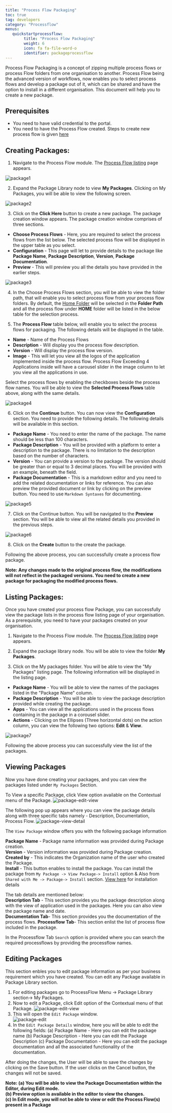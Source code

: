 ```yaml
---
title: "Process Flow Packaging"
toc: true
tag: developers
category: "Processflow"
menus: 
   quickstartprocessflow:
        title: "Process Flow Packaging"
        weight: 6
        icon: fa fa-file-word-o
        identifier: packageprocessflow
---
```


Process Flow Packaging is a concept of zipping multiple process flows or process Flow folders from one organisation to another. 
Process Flow being the advanced version of workflows, now enables you to select process flows and develop a package out of it, which can be shared and have the option to install
in a different organisation. This document will help you to create a new package.

## Prerequisites

- You need to have valid credential to the portal.
- You need to have the Process Flow created. Steps to create new process flow is given [here](/processflow/creating-processflow/)

## Creating Packages:

1) Navigate to the Process Flow module. The [Process Flow listing](/processflow/processflow-listing-page/) page appears.

![package1](\staticfiles\processflow\media\package1.PNG)

2) Expand the Package Library node to view **My Packages**. Clicking on My Packages, you will be able to view the following screen. 

![package2](\staticfiles\processflow\media\package2.PNG)

3) Click on the **Click Here** button to create a new package. The package creation window appears. The package creation window comprises of three sections.

- **Choose Process Flows** - Here, you are required to select the process flows from the list below. The selected process flow will be displayed in the upper table as you select.
- **Configuration** - This page will let to provide details to the package like **Package Name**, **Package Description**, **Version**, **Package Documentation**.
- **Preview** - This will preview you all the details you have provided in the earlier steps.

![package3](\staticfiles\processflow\media\package3.PNG)

4) In the Choose Process Flows section, you will be able to view the folder path, that will enable you to select process flow from your process flow folders.
By default, the [Home Folder](/processflow/processflow-listing-page/#usability-for-the-home-folder) will be selected in the **Folder Path** and all the process flow under **HOME** folder will be listed in the below table for the selection process.

5) The **Process Flow** table below, will enable you to select the process flows for packaging. The following details will be displayed in the table.

- **Name** - Name of the Process Flows
- **Description** - Will display you the process flow description.
- **Version** - Will display the process flow version.
- **Image** -  This will let you view all the logos of the application implemented inside the process flow. Process Flow Exceeding 4 Applications inside will have a carousel slider in the image column to let you view all the applications in use.

Select the process flows by enabling the checkboxes beside the process flow names. You will be able to view the **Selected Process Flows** table above, along with the same details. 

![package4](\staticfiles\processflow\media\package4.PNG)

6) Click on the **Continue** button. You can now view the **Configuration** section. You need to provide the following details. The following details will be available in this section.

- **Package Name** - You need to enter the name of the package. The name should be less than 100 characters.
- **Package Description** - You will be provided with a platform to enter a description to the package. There is no limitation to the description based on the number of characters.
- **Version** - You can provide a version to the package. The version should be greater than or equal to 3 decimal places. You will be provided with an example, beneath the field.
- **Package Documentation** - This is a markdown editor and you need to add the related documentation or links for reference. You can also preview the provided document or link by clicking on the preview button. You need to use `Markdown Syntaxes` for documenting.

![package5](\staticfiles\processflow\media\package5.PNG)

7) Click on the Continue button. You will be navigated to the **Preview** section. You will be able to view all the related details you provided in the previous steps.

![package6](\staticfiles\processflow\media\package6.PNG)

8) Click on the **Create** button to the create the package.

Following the above process, you can successfully create a process flow package.

**Note: Any changes made to the original process flow, the modifications will not reflect in the packaged versions. You need to create a new package for packaging the modified process flows.**

## Listing Packages:

Once you have created your process flow Package, you can successfully view the package lists in the process flow listing page of your organisation. As a prerequisite, you need to have your packages created on your organisation.

1) Navigate to the Process Flow module. The [Process Flow listing](/processflow/processflow-listing-page/) page appears.

2) Expand the package library node. You will be able to view the folder **My Packages**. 

3) Click on the My packages folder. You will be able to view the "My Packages" listing page. The following information will be displayed in the listing page.

- **Package Name** - You will be able to view the names of the packages listed in the "Package Name" column.
- **Package Description** - You will be able to view the package description provided while creating the package.
- **Apps** - You can view all the applications used in the process flows containing in the package in a corousel slider.
- **Actions** - Clicking on the Ellipses (Three horizontal dots) on the action column, you can view the following two options: **Edit** & **View**.

![package7](\staticfiles\processflow\media\package7.PNG)

Following the above process you can successfully view the list of the packages.

## Viewing Packages
Now you have done creating your packages, and you can view the packages listed under `My Packages` Section.

To View a specific Package,  click View option available on the Contextual menu of the Package.
![package-edit-view](\staticfiles\processflow\media\package-edit-view.png)

The following pop up appears where you can view the package details along with 
three specific tabs namely - Description, Documentation, Process Flow.
![package-view-detail](\staticfiles\processflow\media\package-view-detail.png)

The `View Package` window offers you with the following package information  

**Package Name** - Package name information was provided during Package creation.   
**Version** -  Version information was provided during Package creation.  
**Created by** - This indicates the Organization name of the user who created the Package.   
**Install** - This button enables to install the package. You can install the package from `My Package -> View Package-> Install` option & Also 
from `Shared with Me -> Package-> Install` section. [View here](/processflow/processflow-package-installation/) 
for installation details

The tab details are mentioned below:  
**Description Tab** - This section provides you the package description along with the view of application
used in the packages. Here you can also view the package name and date.  
**Documentation Tab**- This section provides you the documentation of the process flows.
**Processflow Tab**- This section enlist the list of process flow included in the package.

In the Processflow Tab  `Search` option is provided where you can search the required 
processflows by providing the processflow names.  

## Editing Packages

This section enbles you to edit package information as per your business requirement which you have 
created. You can edit any Package available in Package Library section.

1. For editing packages go to ProcessFlow Menu -> Package Library section-> My Packages.
2. Now to edit a  Package, click Edit option of the Contextual menu of that Package.
![package-edit-view](\staticfiles\processflow\media\package-edit-view.png)    
3. This will open the `Edit Package` window.  
![package-edit](\staticfiles\processflow\media\package-edit.png)    
4. In the `Edit Package Details` window, here you will be able to edit the following fields:
(a) Package Name - Here you can edit the package name
(b) Package Description - Here you can edit the Package Description
(c) Package Documentation - Here you can edit the package documentation and all the associated functionality
   of the documentation.

After doing the changes, the User will be able to save the changes by clicking on the Save button.
If the user clicks on the Cancel button, the changes will not be saved.  

**Note: (a) You will be able to view the Package Documentation within the Editor, during Edit mode.  
(b) Preview option is available in the editor to view the changes.  
(c) In Edit mode, you will not be able to view or edit the Process Flow(s) present in a Package**  





